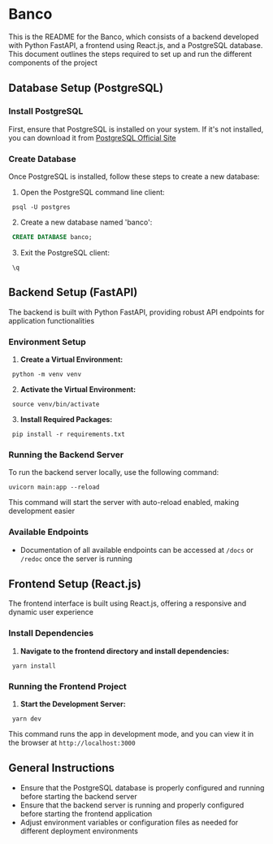 # Banco

This is the README for the Banco, which consists of a backend developed with Python FastAPI, a frontend using React.js, and a PostgreSQL database. This document outlines the steps required to set up and run the different components of the project

## Database Setup (PostgreSQL)

### Install PostgreSQL

First, ensure that PostgreSQL is installed on your system. If it's not installed, you can download it from [PostgreSQL Official Site](https://www.postgresql.org/download/)

### Create Database

Once PostgreSQL is installed, follow these steps to create a new database:

1. Open the PostgreSQL command line client:

```
 psql -U postgres
```

2. Create a new database named 'banco':

```sql
 CREATE DATABASE banco;
```

3. Exit the PostgreSQL client:

```
 \q
```

## Backend Setup (FastAPI)

The backend is built with Python FastAPI, providing robust API endpoints for application functionalities

### Environment Setup

1. **Create a Virtual Environment:**

```
 python -m venv venv
```

2. **Activate the Virtual Environment:**

```
 source venv/bin/activate
```

3. **Install Required Packages:**

```
 pip install -r requirements.txt
```

### Running the Backend Server

To run the backend server locally, use the following command:

```
uvicorn main:app --reload
```

This command will start the server with auto-reload enabled, making development easier

### Available Endpoints

- Documentation of all available endpoints can be accessed at `/docs` or `/redoc` once the server is running

## Frontend Setup (React.js)

The frontend interface is built using React.js, offering a responsive and dynamic user experience

### Install Dependencies

1. **Navigate to the frontend directory and install dependencies:**

```
 yarn install
```

### Running the Frontend Project

1. **Start the Development Server:**

```
 yarn dev
```

This command runs the app in development mode, and you can view it in the browser at `http://localhost:3000`

## General Instructions

- Ensure that the PostgreSQL database is properly configured and running before starting the backend server
- Ensure that the backend server is running and properly configured before starting the frontend application
- Adjust environment variables or configuration files as needed for different deployment environments
